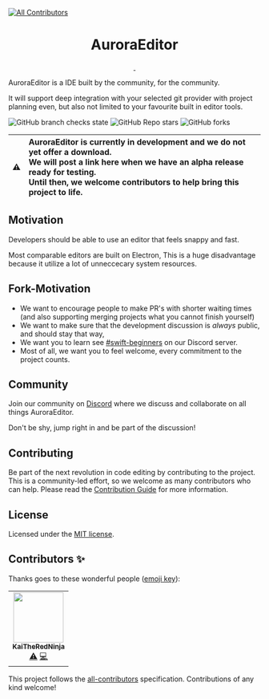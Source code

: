 
<!-- ALL-CONTRIBUTORS-BADGE:START - Do not remove or modify this section -->
[![All Contributors](https://img.shields.io/badge/all_contributors-1-orange.svg?style=flat-square)](#contributors-)
<!-- ALL-CONTRIBUTORS-BADGE:END -->
<p align="center">
  <h1 align="center">AuroraEditor</h1>
</p>

<p align="center">
  <a aria-label="Follow Aurora Editor on Twitter" href="https://twitter.com/Aurora_Editor" target="_blank">
    <img alt="" src="https://img.shields.io/badge/Follow%20@Aurora_Editor-black.svg?style=for-the-badge&logo=Twitter">
  </a>
  <a aria-label="Join the community on Discord" href="https://discord.gg/YyRWU7nbXG" target="_blank">
    <img alt="" src="https://img.shields.io/badge/Join%20the%20community-black.svg?style=for-the-badge&logo=Discord">
  </a>
</p>

AuroraEditor is a IDE built by the community, for the community.

It will support deep integration with your selected git provider with project planning even, but also not limited to your favourite built in editor tools.

![GitHub branch checks state](https://img.shields.io/github/checks-status/AuroraEditor/Editor/main?style=flat-square)
![GitHub Repo stars](https://img.shields.io/github/stars/AuroraEditor/Editor?style=flat-square)
![GitHub forks](https://img.shields.io/github/forks/AuroraEditor/Editor?style=flat-square)

| :warning: | **AuroraEditor is currently in development and we do not yet offer a download.** <br> We will post a link here when we have an alpha release ready for testing. <br> Until then, we welcome contributors to help bring this project to life. | 
| - |:-|

## Motivation

Developers should be able to use an editor that feels snappy and fast.

Most comparable editors are built on Electron, This is a huge disadvantage because it utilize a lot of unneccecary system resources.

## Fork-Motivation

- We want to encourage people to make PR's with shorter waiting times (and also supporting merging projects what you cannot finish yourself)
- We want to make sure that the development discussion is *always* public, and should stay that way,
- We want you to learn see [#swift-beginners](https://discord.gg/5aecJ4rq9D) on our Discord server.
- Most of all, we want you to feel welcome, every commitment to the project counts.

## Community

Join our community on [Discord](https://discord.gg/YyRWU7nbXG) where we discuss and collaborate on all things AuroraEditor.

Don't be shy, jump right in and be part of the discussion!

## Contributing

Be part of the next revolution in code editing by contributing to the project.
This is a community-led effort, so we welcome as many contributors who can help.
Please read the [Contribution Guide](https://github.com/AuroraEditor/Editor/blob/main/CONTRIBUTING.md) for more information.

## License

Licensed under the [MIT license](https://github.com/AuroraEditor/Editor/blob/main/LICENSE.md).

## Contributors ✨

Thanks goes to these wonderful people ([emoji key](https://allcontributors.org/docs/en/emoji-key)):

<!-- ALL-CONTRIBUTORS-LIST:START - Do not remove or modify this section -->
<!-- prettier-ignore-start -->
<!-- markdownlint-disable -->
<table>
  <tr>
    <td align="center"><a href="https://github.com/KaiTheRedNinja"><img src="https://avatars.githubusercontent.com/u/88234730?v=4?s=100" width="100px;" alt=""/><br /><sub><b>KaiTheRedNinja</b></sub></a><br /><a href="https://github.com/AuroraEditor/AuroraEditor/commits?author=KaiTheRedNinja" title="Tests">⚠️</a> <a href="https://github.com/AuroraEditor/AuroraEditor/commits?author=KaiTheRedNinja" title="Code">💻</a></td>
  </tr>
</table>

<!-- markdownlint-restore -->
<!-- prettier-ignore-end -->

<!-- ALL-CONTRIBUTORS-LIST:END -->

This project follows the [all-contributors](https://github.com/all-contributors/all-contributors) specification. Contributions of any kind welcome!
